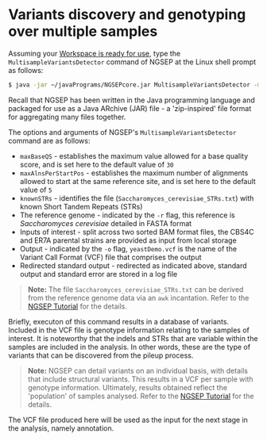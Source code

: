 # Variants discovery and genotyping over multiple samples

Assuming your [Workspace is ready for use](/genomics/analysis/workspace.md), type the `MultisampleVariantsDetector` command of NGSEP at the Linux shell prompt as follows:

<!--- are relative links of any value? --->

```bash
$ java -jar ~/javaPrograms/NGSEPcore.jar MultisampleVariantsDetector -maxBaseQS 30 -maxAlnsPerStartPos 2 -knownSTRs ../reference/Saccharomyces_cerevisiae_STRs.txt -r ../reference/Saccharomyces_cerevisiae.fa -o yeastDemo.vcf CBS4C_sorted.bam ER7A_sorted.bam >& yeastDemoMVD.log
```

Recall that NGSEP has been written in the Java programming language and packaged for use as a Java ARchive (JAR) file - a 'zip-inspired' file format for aggregating many files together.  

The options and arguments of NGSEP's `MultisampleVariantsDetector` command are as follows: 

- `maxBaseQS` - establishes the maximum value allowed for a base quality score, and is set here to the default value of `30`
- `maxAlnsPerStartPos` - establishes the maximum number of alignments allowed to start at the same reference site, and is set here to the default value of `5`
- `knownSTRs` - identifies the file (`Saccharomyces_cerevisiae_STRs.txt`) with known Short Tandem Repeats (STRs)
- The reference genome - indicated by the `-r` flag, this reference is _Saccharomyces cerevisiae_ detailed in FASTA format
- Inputs of interest - split across two sorted BAM format files, the CBS4C and ER7A parental strains are provided as input from local storage 
- Output - indicated by the `-o` flag, `yeastDemo.vcf` is the name of the Variant Call Format (VCF) file that comprises the output 
- Redirected standard output - redirected as indicated above, standard output and standard error are stored in a log file 

> **Note:**
> The file `Saccharomyces_cerevisiae_STRs.txt` can be derived from the reference genome data via an `awk` incantation. Refer to the [NGSEP Tutorial](https://sourceforge.net/projects/ngsep/files/training/Tutorial.txt/download) for the details. 

Briefly, executon of this command results in a database of variants. Included in the VCF file is genotype information relating to the samples of interest. It is noteworthy that the indels and STRs that are variable within the samples are included in the analysis. In other words, these are the type of variants that can be discovered from the pileup process.

<!--- termoinology alert - define? --->

> **Note:**
> NGSEP can detail variants on an individual basis, with details that include structural variants. This results in a VCF per sample with genotype information. Ultimately, results obtained reflect the 'population' of samples analysed. Refer to the [NGSEP Tutorial](https://sourceforge.net/projects/ngsep/files/training/Tutorial.txt/download) for the details. 

The VCF file produced here will be used as the input for the next stage in the analysis, namely annotation. 